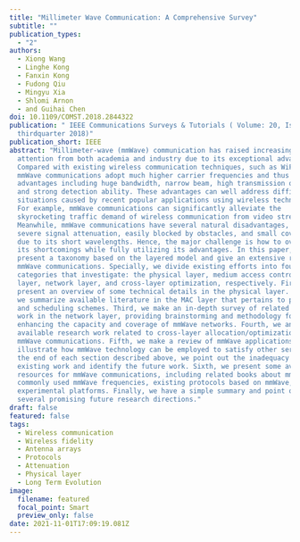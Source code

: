 ```yaml
---
title: "Millimeter Wave Communication: A Comprehensive Survey"
subtitle: ""
publication_types:
  - "2"
authors:
  - Xiong Wang
  - Linghe Kong
  - Fanxin Kong
  - Fudong Qiu
  - Mingyu Xia
  - Shlomi Arnon
  - and Guihai Chen
doi: 10.1109/COMST.2018.2844322
publication: " IEEE Communications Surveys & Tutorials ( Volume: 20, Issue: 3,
  thirdquarter 2018)"
publication_short: IEEE
abstract: "Millimeter-wave (mmWave) communication has raised increasing
  attention from both academia and industry due to its exceptional advantages.
  Compared with existing wireless communication techniques, such as WiFi and 4G,
  mmWave communications adopt much higher carrier frequencies and thus come with
  advantages including huge bandwidth, narrow beam, high transmission quality,
  and strong detection ability. These advantages can well address difficult
  situations caused by recent popular applications using wireless technologies.
  For example, mmWave communications can significantly alleviate the
  skyrocketing traffic demand of wireless communication from video streaming.
  Meanwhile, mmWave communications have several natural disadvantages, e.g.,
  severe signal attenuation, easily blocked by obstacles, and small coverage,
  due to its short wavelengths. Hence, the major challenge is how to overcome
  its shortcomings while fully utilizing its advantages. In this paper, we
  present a taxonomy based on the layered model and give an extensive review of
  mmWave communications. Specially, we divide existing efforts into four
  categories that investigate: the physical layer, medium access control (MAC)
  layer, network layer, and cross-layer optimization, respectively. First, we
  present an overview of some technical details in the physical layer. Second,
  we summarize available literature in the MAC layer that pertains to protocols
  and scheduling schemes. Third, we make an in-depth survey of related research
  work in the network layer, providing brainstorming and methodology for
  enhancing the capacity and coverage of mmWave networks. Fourth, we analyze
  available research work related to cross-layer allocation/optimization for
  mmWave communications. Fifth, we make a review of mmWave applications to
  illustrate how mmWave technology can be employed to satisfy other services. At
  the end of each section described above, we point out the inadequacy of
  existing work and identify the future work. Sixth, we present some available
  resources for mmWave communications, including related books about mmWave,
  commonly used mmWave frequencies, existing protocols based on mmWave, and
  experimental platforms. Finally, we have a simple summary and point out
  several promising future research directions."
draft: false
featured: false
tags:
  - Wireless communication
  - Wireless fidelity
  - Antenna arrays
  - Protocols
  - Attenuation
  - Physical layer
  - Long Term Evolution
image:
  filename: featured
  focal_point: Smart
  preview_only: false
date: 2021-11-01T17:09:19.081Z
---
```

